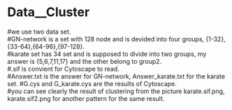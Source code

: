 # Data__Cluster   
#we use two data set.     
#GN-network is a set with 128 node and is devided into four groups, {1-32},{33-64},{64-96},{97-128}.  
#karate set has 34 set and is supposed to divide into two groups, my answer is {5,6,7,11,17} and the other belong to group2.  
#.sif is convient for Cytoscape to read.  
#Answer.txt is the answer for GN-network, Answer_karate.txt for the karate set. 
#G.cys and G_karate.cys are the results of Cytoscape.   
#you can see clearly the result of clustering from the picture karate.sif.png, karate.sif2.png for another pattern for the same result.


 
